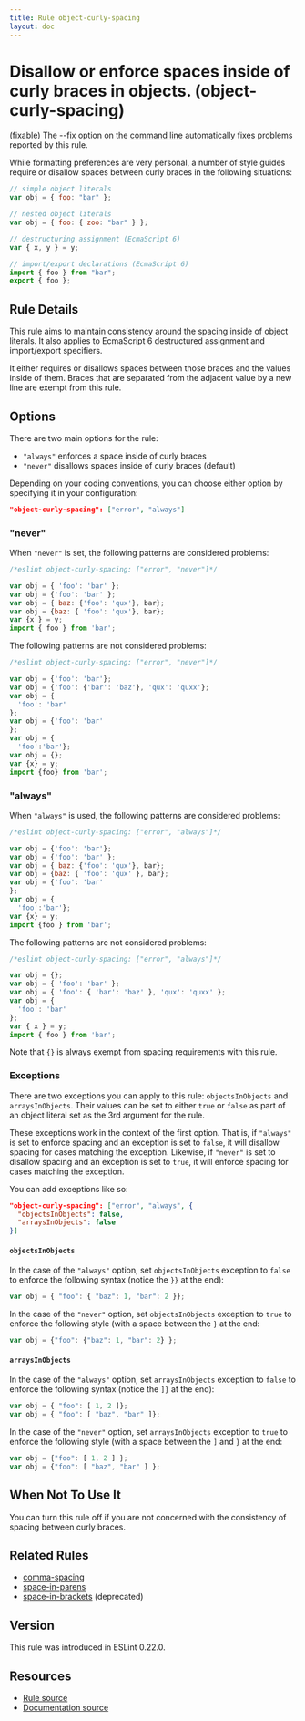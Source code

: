 ```yaml
---
title: Rule object-curly-spacing
layout: doc
---
```

<!-- Note: No pull requests accepted for this file. See README.md in the root directory for details. -->

# Disallow or enforce spaces inside of curly braces in objects. (object-curly-spacing)

(fixable) The --fix option on the [command line](../user-guide/command-line-interface#fix) automatically fixes problems reported by this rule.

While formatting preferences are very personal, a number of style guides require
or disallow spaces between curly braces in the following situations:

```js
// simple object literals
var obj = { foo: "bar" };

// nested object literals
var obj = { foo: { zoo: "bar" } };

// destructuring assignment (EcmaScript 6)
var { x, y } = y;

// import/export declarations (EcmaScript 6)
import { foo } from "bar";
export { foo };
```

## Rule Details

This rule aims to maintain consistency around the spacing inside of object literals. It also
applies to EcmaScript 6 destructured assignment and import/export specifiers.

It either requires or disallows spaces between those braces and the values inside of them.
Braces that are separated from the adjacent value by a new line are exempt from this rule.

## Options

There are two main options for the rule:

* `"always"` enforces a space inside of curly braces
* `"never"` disallows spaces inside of curly braces (default)

Depending on your coding conventions, you can choose either option by specifying it in your configuration:

```json
"object-curly-spacing": ["error", "always"]
```

### "never"

When `"never"` is set, the following patterns are considered problems:

```js
/*eslint object-curly-spacing: ["error", "never"]*/

var obj = { 'foo': 'bar' };
var obj = {'foo': 'bar' };
var obj = { baz: {'foo': 'qux'}, bar};
var obj = {baz: { 'foo': 'qux'}, bar};
var {x } = y;
import { foo } from 'bar';
```

The following patterns are not considered problems:

```js
/*eslint object-curly-spacing: ["error", "never"]*/

var obj = {'foo': 'bar'};
var obj = {'foo': {'bar': 'baz'}, 'qux': 'quxx'};
var obj = {
  'foo': 'bar'
};
var obj = {'foo': 'bar'
};
var obj = {
  'foo':'bar'};
var obj = {};
var {x} = y;
import {foo} from 'bar';
```

### "always"

When `"always"` is used, the following patterns are considered problems:

```js
/*eslint object-curly-spacing: ["error", "always"]*/

var obj = {'foo': 'bar'};
var obj = {'foo': 'bar' };
var obj = { baz: {'foo': 'qux'}, bar};
var obj = {baz: { 'foo': 'qux' }, bar};
var obj = {'foo': 'bar'
};
var obj = {
  'foo':'bar'};
var {x} = y;
import {foo } from 'bar';
```

The following patterns are not considered problems:

```js
/*eslint object-curly-spacing: ["error", "always"]*/

var obj = {};
var obj = { 'foo': 'bar' };
var obj = { 'foo': { 'bar': 'baz' }, 'qux': 'quxx' };
var obj = {
  'foo': 'bar'
};
var { x } = y;
import { foo } from 'bar';
```

Note that `{}` is always exempt from spacing requirements with this rule.

### Exceptions

There are two exceptions you can apply to this rule: `objectsInObjects` and
`arraysInObjects`. Their values can be set to either `true` or `false` as part
of an object literal set as the 3rd argument for the rule.

These exceptions work in the context of the first option.
That is, if `"always"` is set to enforce spacing and an exception is set to `false`,
it will disallow spacing for cases matching the exception. Likewise,
if `"never"` is set to disallow spacing and an exception is set to `true`,
it will enforce spacing for cases matching the exception.

You can add exceptions like so:

```json
"object-curly-spacing": ["error", "always", {
  "objectsInObjects": false,
  "arraysInObjects": false
}]
```

#### `objectsInObjects`

In the case of the `"always"` option, set `objectsInObjects` exception to `false` to
enforce the following syntax (notice the `}}` at the end):

```js
var obj = { "foo": { "baz": 1, "bar": 2 }};
```

In the case of the `"never"` option, set `objectsInObjects` exception to `true` to enforce
the following style (with a space between the `}` at the end:


```js
var obj = {"foo": {"baz": 1, "bar": 2} };
```

#### `arraysInObjects`

In the case of the `"always"` option, set `arraysInObjects` exception to `false` to
enforce the following syntax (notice the `]}` at the end):

```js
var obj = { "foo": [ 1, 2 ]};
var obj = { "foo": [ "baz", "bar" ]};
```

In the case of the `"never"` option, set `arraysInObjects` exception to `true` to enforce
the following style (with a space between the `]` and  `}` at the end:

```js
var obj = {"foo": [ 1, 2 ] };
var obj = {"foo": [ "baz", "bar" ] };
```

## When Not To Use It

You can turn this rule off if you are not concerned with the consistency of spacing between curly braces.

## Related Rules

* [comma-spacing](comma-spacing)
* [space-in-parens](space-in-parens)
* [space-in-brackets](space-in-brackets) (deprecated)

## Version

This rule was introduced in ESLint 0.22.0.

## Resources

* [Rule source](https://github.com/eslint/eslint/tree/master/lib/rules/object-curly-spacing.js)
* [Documentation source](https://github.com/eslint/eslint/tree/master/docs/rules/object-curly-spacing.md)
